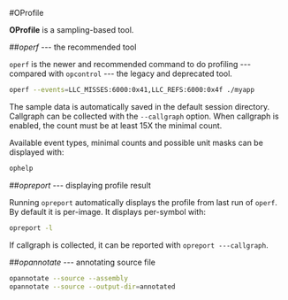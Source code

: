 #OProfile

**OProfile** is a sampling-based tool.

##*operf* --- the recommended tool

`operf` is the newer and recommended command to do profiling --- compared with `opcontrol` --- the legacy and deprecated tool.

```bash
operf --events=LLC_MISSES:6000:0x41,LLC_REFS:6000:0x4f ./myapp
```

The sample data is automatically saved in the default session directory. Callgraph can be collected with the `--callgraph` option. When callgraph is enabled, the count must be at least 15X the minimal count.

Available event types, minimal counts and possible unit masks can be displayed with:
```bash
ophelp
```

##*opreport* --- displaying profile result

Running `opreport` automatically displays the profile from last run of `operf`. By default it is per-image. It displays per-symbol with:
```bash
opreport -l
```

If callgraph is collected, it can be reported with `opreport ---callgraph`.

##*opannotate* --- annotating source file
```bash
opannotate --source --assembly
opannotate --source --output-dir=annotated
```
